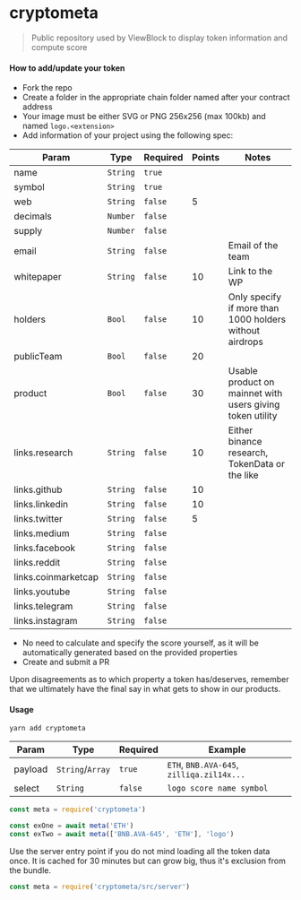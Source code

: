 # cryptometa

> Public repository used by ViewBlock to display token information and compute score

#### How to add/update your token

- Fork the repo
- Create a folder in the appropriate chain folder named after your contract address
- Your image must be either SVG or PNG 256x256 (max 100kb) and named `logo.<extension>`
- Add information of your project using the following spec:

| Param               | Type     | Required   | Points  | Notes                                                     |
| ------------------- | -------- | ---------- | ------- | --------------------------------------------------------- |
| name                | `String` | `true`     |         |                                                           |
| symbol              | `String` | `true`     |         |                                                           |
| web                 | `String` | `false`    | 5       |                                                           |
| decimals            | `Number` | `false`    |         |                                                           |
| supply              | `Number` | `false`    |         |                                                           |
| email               | `String` | `false`    |         | Email of the team                                         |
| whitepaper          | `String` | `false`    | 10      | Link to the WP                                            |
| holders             | `Bool`   | `false`    | 10      | Only specify if more than 1000 holders without airdrops   |
| publicTeam          | `Bool`   | `false`    | 20      |                                                           |
| product             | `Bool`   | `false`    | 30      | Usable product on mainnet with users giving token utility |
| links.research      | `String` | `false`    | 10      | Either binance research, TokenData or the like            |
| links.github        | `String` | `false`    | 10      |                                                           |
| links.linkedin      | `String` | `false`    | 10      |                                                           |
| links.twitter       | `String` | `false`    | 5       |                                                           |
| links.medium        | `String` | `false`    |         |                                                           |
| links.facebook      | `String` | `false`    |         |                                                           |
| links.reddit        | `String` | `false`    |         |                                                           |
| links.coinmarketcap | `String` | `false`    |         |                                                           |
| links.youtube       | `String` | `false`    |         |                                                           |
| links.telegram      | `String` | `false`    |         |                                                           |
| links.instagram     | `String` | `false`    |         |                                                           |

- No need to calculate and specify the score yourself, as it will be automatically
  generated based on the provided properties
- Create and submit a PR

Upon disagreements as to which property a token has/deserves, remember that we
ultimately have the final say in what gets to show in our products.

#### Usage

```
yarn add cryptometa
```

| Param               | Type             | Required | Example                                                 |
| ------------------- | ---------------- | -------- | ------------------------------------------------------- |
| payload             | `String`/`Array` | `true`   | `ETH`, `BNB.AVA-645`, `zilliqa.zil14x...`               |
| select              | `String`         | `false`  | `logo score name symbol`                                |

```js
const meta = require('cryptometa')

const exOne = await meta('ETH')
const exTwo = await meta(['BNB.AVA-645', 'ETH'], 'logo')
```

Use the server entry point if you do not mind loading all the token data once.
It is cached for 30 minutes but can grow big, thus it's exclusion from the bundle.

```js
const meta = require('cryptometa/src/server')
```
